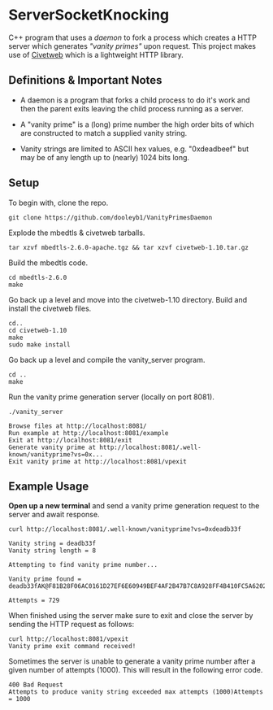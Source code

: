 # ServerSocketKnocking
C++ program that uses a _daemon_ to fork a process which creates a HTTP server which generates *"vanity primes"* upon request. This project makes use of [Civetweb](https://github.com/civetweb/civetweb) which is a lightweight HTTP library.

## Definitions & Important Notes

* A daemon is a program that forks a child process to do it's work and then the parent exits leaving the child process running as a server.

* A "vanity prime" is a (long) prime number the high order bits of which are constructed to match a supplied vanity string. 

* Vanity strings are limited to ASCII hex values, e.g. "0xdeadbeef" but may be of any length up to (nearly) 1024 bits long. 

## Setup

To begin with, clone the repo.
```
git clone https://github.com/dooleyb1/VanityPrimesDaemon
```

Explode the mbedtls & civetweb tarballs.
```
tar xzvf mbedtls-2.6.0-apache.tgz && tar xzvf civetweb-1.10.tar.gz 
```

Build the mbedtls code.
```
cd mbedtls-2.6.0
make
```

Go back up a level and move into the civetweb-1.10 directory. Build and install the civetweb files.
```
cd..
cd civetweb-1.10
make
sudo make install
```

Go back up a level and compile the vanity_server program.
```
cd ..
make
```

Run the vanity prime generation server (locally on port 8081).
```
./vanity_server

Browse files at http://localhost:8081/
Run example at http://localhost:8081/example
Exit at http://localhost:8081/exit
Generate vanity prime at http://localhost:8081/.well-known/vanityprime?vs=0x...
Exit vanity prime at http://localhost:8081/vpexit

```

## Example Usage

**Open up a new terminal** and send a vanity prime generation request to the server and await response.

```
curl http://localhost:8081/.well-known/vanityprime?vs=0xdeadb33f

Vanity string = deadb33f
Vanity string length = 8 

Attempting to find vanity prime number...

Vanity prime found = deadb33fAK@F81B28F06AC0161D27EF6E60949BEF4AF2B47B7C8A928FF4B410FC5A6202D897AF70BD4660D1C37897BD9DF849DCB474EAD21923C9AC72E676580F060D87D12315C4F209048E3F02F32D5C4E6DB3D17E06F8187CC96D50E7D210B91E00BAF38CC7E8111D388A474A73B089E7B7AF3BF0B0582ADCBA99D2E8AA255

Attempts = 729

```

When finished using the server make sure to exit and close the server by sending the HTTP request as follows:

```
curl http://localhost:8081/vpexit
Vanity prime exit command received!

```

Sometimes the server is unable to generate a vanity prime number after a given number of attempts (1000). This will result in the following error code.

```
400 Bad Request
Attempts to produce vanity string exceeded max attempts (1000)Attempts = 1000

```